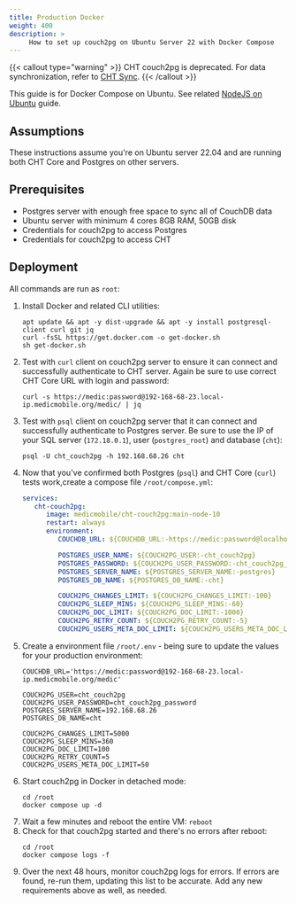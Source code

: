 ```yaml
---
title: Production Docker
weight: 400
description: >
     How to set up couch2pg on Ubuntu Server 22 with Docker Compose
---
```


{{< callout type="warning" >}}
  CHT couch2pg is deprecated. For data synchronization, refer to [CHT Sync](/hosting/analytics").
{{< /callout >}}

This guide is for Docker Compose on Ubuntu.  See related [NodeJS on Ubuntu](/hosting/couch2pg/exmple-nodejs-deploy)  guide.

## Assumptions


These instructions assume you're on Ubuntu server 22.04 and are running both CHT Core and Postgres on other servers.

## Prerequisites 

* Postgres server with enough free space to sync all of CouchDB data
* Ubuntu server with minimum 4 cores 8GB RAM, 50GB disk
* Credentials for couch2pg to access Postgres
* Credentials for couch2pg to access CHT  

## Deployment 

All commands are run as `root`:

1. Install Docker and related CLI utilities:
   ```shell
   apt update && apt -y dist-upgrade && apt -y install postgresql-client curl git jq
   curl -fsSL https://get.docker.com -o get-docker.sh
   sh get-docker.sh
   ```
2. Test with `curl` client on couch2pg server to ensure it can connect and successfully authenticate to CHT server. Again be sure to use correct CHT Core URL with login and password:
   ```shell
   curl -s https://medic:password@192-168-68-23.local-ip.medicmobile.org/medic/ | jq      
   ```
3. Test with `psql` client on couch2pg server that it can connect and successfully authenticate  to Postgres server. Be sure to use the IP of your SQL server (`172.18.0.1`), user (`postgres_root`) and database (`cht`):
   ```shell
   psql -U cht_couch2pg -h 192.168.68.26 cht
   ```
4. Now that you've confirmed both Postgres (`psql`) and CHT Core (`curl`) tests work,create a compose file `/root/compose.yml`:
   ```yaml
   services:
      cht-couch2pg:
         image: medicmobile/cht-couch2pg:main-node-10
         restart: always
         environment:
            COUCHDB_URL: ${COUCHDB_URL:-https://medic:password@localhost:5988/medic}
   
            POSTGRES_USER_NAME: ${COUCH2PG_USER:-cht_couch2pg}
            POSTGRES_PASSWORD: ${COUCH2PG_USER_PASSWORD:-cht_couch2pg_password}
            POSTGRES_SERVER_NAME: ${POSTGRES_SERVER_NAME:-postgres}
            POSTGRES_DB_NAME: ${POSTGRES_DB_NAME:-cht}
   
            COUCH2PG_CHANGES_LIMIT: ${COUCH2PG_CHANGES_LIMIT:-100}
            COUCH2PG_SLEEP_MINS: ${COUCH2PG_SLEEP_MINS:-60}
            COUCH2PG_DOC_LIMIT: ${COUCH2PG_DOC_LIMIT:-1000}
            COUCH2PG_RETRY_COUNT: ${COUCH2PG_RETRY_COUNT:-5}
            COUCH2PG_USERS_META_DOC_LIMIT: ${COUCH2PG_USERS_META_DOC_LIMIT}
    ```
5. Create a environment file `/root/.env` - being sure to update the values for your production environment:
   ```shell
   COUCHDB_URL='https://medic:password@192-168-68-23.local-ip.medicmobile.org/medic'
   
   COUCH2PG_USER=cht_couch2pg
   COUCH2PG_USER_PASSWORD=cht_couch2pg_password
   POSTGRES_SERVER_NAME=192.168.68.26
   POSTGRES_DB_NAME=cht
   
   COUCH2PG_CHANGES_LIMIT=5000
   COUCH2PG_SLEEP_MINS=360
   COUCH2PG_DOC_LIMIT=100
   COUCH2PG_RETRY_COUNT=5
   COUCH2PG_USERS_META_DOC_LIMIT=50
    ```
6. Start couch2pg in Docker in detached mode:
   ```shell
   cd /root
   docker compose up -d
   ```
7. Wait a few minutes and reboot the entire VM: `reboot`
8. Check for that couch2pg started and there's no errors after reboot: 
   ```
   cd /root
   docker compose logs -f
   ```
9. Over the next 48 hours, monitor couch2pg logs for errors. If errors are found, re-run them, updating this list to be accurate. Add any new requirements above as well, as needed. 
